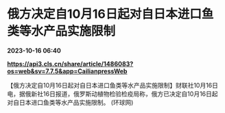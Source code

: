 # 俄方决定自10月16日起对自日本进口鱼类等水产品实施限制

**2023-10-16 06:40**

**https://api3.cls.cn/share/article/1486083?os=web&sv=7.7.5&app=CailianpressWeb**

【俄方决定自10月16日起对自日本进口鱼类等水产品实施限制】财联社10月16日电，据俄新社16日报道，俄罗斯动植物检验检疫局称，俄方已决定自10月16日起对自日本进口鱼类等水产品实施限制。 (环球网)